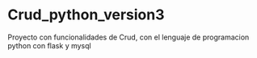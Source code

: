 # Crud_python_version3
Proyecto con funcionalidades de Crud, con el lenguaje de programacion python con flask y mysql
